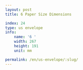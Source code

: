 ```yaml
---
layout: post
title: 6 Paper Size Dimensions

index: 24
type: us envelope
info:
    name: '6 '
    width: 267
    height: 191
    unit: mm

permalink: /en/us-envelope/:slug/
---
```



